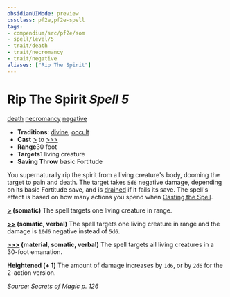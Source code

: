```yaml
---
obsidianUIMode: preview
cssclass: pf2e,pf2e-spell
tags:
- compendium/src/pf2e/som
- spell/level/5
- trait/death
- trait/necromancy
- trait/negative
aliases: ["Rip The Spirit"]
---
```

# Rip The Spirit *Spell 5*   
[death](rules/traits/death.md)  [necromancy](rules/traits/necromancy.md)  [negative](rules/traits/negative.md)  

- **Traditions**: [divine](rules/traits/divine.md), [occult](rules/traits/occult.md)
- **Cast** [>](rules/core-rulebook/chapter-9-playing-the-game.md#Actions "Single Action") to [>>>](rules/core-rulebook/chapter-9-playing-the-game.md#Actions "Three-Action") 
- **Range**30 foot
- **Targets**1 living creature
- **Saving Throw**  basic Fortitude

You supernaturally rip the spirit from a living creature's body, dooming the target to pain and death. The target takes `5d6` negative damage, depending on its basic Fortitude save, and is [drained](rules/conditions.md#Drained) if it fails its save. The spell's effect is based on how many actions you spend when [Casting the Spell](rules/actions/cast-a-spell.md).

**[>](rules/core-rulebook/chapter-9-playing-the-game.md#Actions "Single Action") (somatic)** The spell targets one living creature in range.

**[>>](rules/core-rulebook/chapter-9-playing-the-game.md#Actions "Two-Action") (somatic, verbal)** The spell targets one living creature in range and the damage is `10d6` negative instead of `5d6`.

**[>>>](rules/core-rulebook/chapter-9-playing-the-game.md#Actions "Three-Action") (material, somatic, verbal)** The spell targets all living creatures in a 30-foot emanation.

**Heightened (+ 1)** The amount of damage increases by `1d6`, or by `2d6` for the 2-action version.

*Source: Secrets of Magic p. 126*